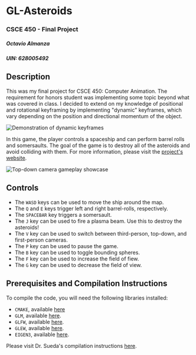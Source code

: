 # GL-Asteroids
### CSCE 450 - Final Project
##### Octavio Almanza
##### UIN: 628005492

## Description

This was my final project for CSCE 450: Computer Animation. The requirement for honors student was implementing some topic beyond what was covered in class. I decided to extend on my knowledge of positional and rotational keyframing by implementing "dynamic" keyframes, which vary depending on the position and directional momentum of the object.

![Demonstration of dynamic keyframes](./website/dynamic_keyframes.gif)

In this game, the player controls a spaceship and can perform barrel rolls and somersaults. The goal of the game is to destroy all of the asteroids and avoid colliding with them. For more information, please visit the [project's website](https://octaalma.github.io/GL-Asteroids/).

![Top-down camera gameplay showcase](./website/particle-effects.gif)

## Controls

- The ``WASD`` keys can be used to move the ship around the map.
- The ``Q`` and ``E`` keys trigger left and right barrel-rolls, respectively.
- The ``SPACEBAR`` key triggers a somersault.
- The ``J`` key can be used to fire a plasma beam. Use this to destroy the asteroids!
- The ``V`` key can be used to switch between third-person, top-down, and first-person cameras.
- The ``P`` key can be used to pause the game.
- The ``B`` key can be used to toggle bounding spheres.
- The ``F`` key can be used to increase the field of fiew.
- The ``G`` key can be used to decrease the field of view.

## Prerequisites and Compilation Instructions

To compile the code, you will need the following libraries installed:
- ``CMAKE``, available [here](https://cmake.org/download/)
- ``GLM``, available [here](https://github.com/g-truc/glm).
- ``GLFW``, available [here](https://www.glfw.org).
- ``GLEW``, available [here](https://glew.sourceforge.net).
- ``EIGEN3``, available [here](https://eigen.tuxfamily.org/index.php?title=Main_Page).

Please visit Dr. Sueda's compilation instructions [here](https://people.engr.tamu.edu/sueda/courses/CSCE441/2022S/labs/L00/index.html#WIN).


<!--

Once installed, you must define the following environment variables:
- ``GLM_INCLUDE_DIR`` to ``/path/to/GLM``
- ``GLFW_DIR`` to ``/path/to/GLFW``
- ``GLEW_DIR`` to ``/path/to/GLEW``
- ``EIGEN3_INCLUDE_DIR`` to ``/path/to/EIGEN3``

1. Once the prerequisite libraries are downloaded, create a new directory called ``build`` in the same directory containing the ``CMakeLists.txt``, ``src`` directory, and ``resources`` directory.

2. Open the ``build`` directory in your terminal and enter ``cmake ..``

3. After a successful compilation, enter the command ``make -j4``

4. Finally, run the program with the command ``./FINAL ../resources <ARGS>``

#### Arguments

- ``-a X``   - Sets the number of asteroids to ``X``
- ``-l X``   - Sets the number of lives to ``X``
- ``-b``     - Turns on bounding boxes around objects
- ``-f``     - Turns on the axis frame
- ``-g``     - Turns on the grid
- ``-t``     - Defaults to top-down cam
- ``-fp``    - Defaults to first-person cam
-->
